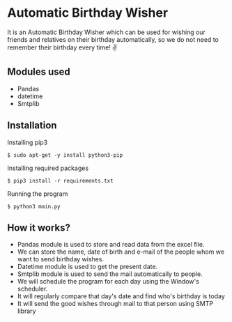 # Automatic Birthday Wisher
It is an Automatic Birthday Wisher which can be used for wishing our friends and relatives on their birthday automatically, so we do not need to remember their birthday every time! ✌ <br>

## Modules used
<ul>
<li>Pandas</li>
<li>datetime</li>
<li>Smtplib</li>
</ul>

## Installation

Installing pip3

    $ sudo apt-get -y install python3-pip

Installing required packages

    $ pip3 install -r requirements.txt 
    
Running the program

    $ python3 main.py

## How it works?
<ul>
<li>Pandas module is used to store and read data from the excel file.</li>
<li>We can store the name, date of birth and e-mail of the people whom we want to send birthday wishes.</li>
<li>Datetime module is used to get the present date.</li>
<li>Smtplib module is used to send the mail automatically to people.</li>
<li>We will schedule the program for each day using the Window's scheduler.</li>
<li>It will regularly compare that day's date and find who's birthday is today</li>
<li>It will send the good wishes through mail to that person using SMTP library</li>
</ul>
